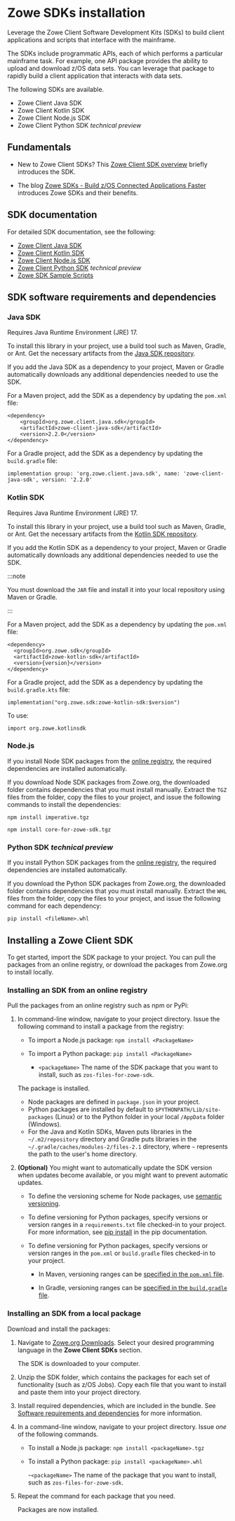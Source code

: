 # Zowe SDKs installation

Leverage the Zowe Client Software Development Kits (SDKs) to build client applications and scripts that interface with the mainframe.

The SDKs include programmatic APIs, each of which performs a particular mainframe task. For example, one API package provides the ability to upload and download z/OS data sets. You can leverage that package to rapidly build a client application that interacts with data sets.

The following SDKs are available.
- Zowe Client Java SDK
- Zowe Client Kotlin SDK
- Zowe Client Node.js SDK
- Zowe Client Python SDK *technical preview*

## Fundamentals

- New to Zowe Client SDKs? This [Zowe Client SDK overview](overview.md#zowe-client-software-development-kits-sdks) briefly introduces the SDK.

- The blog [Zowe SDKs - Build z/OS Connected Applications Faster](https://medium.com/zowe/zowe-sdks-build-z-os-connected-applications-faster-b786ba7bb0d9) introduces Zowe SDKs and their benefits.

## SDK documentation

For detailed SDK documentation, see the following:
- [Zowe Client Java SDK](https://github.com/Zowe-Java-SDK)
- [Zowe Client Kotlin SDK](https://for-mainframe.github.io/r2z/)
- [Zowe Client Node.js SDK](https://docs.zowe.org/stable/typedoc/index.html)
- [Zowe Client Python SDK](https://zowe-client-python-sdk.readthedocs.io/en/latest/) *technical preview*
- [Zowe SDK Sample Scripts](https://github.com/zowe/zowe-sdk-sample-scripts/)

## SDK software requirements and dependencies

### Java SDK

Requires Java Runtime Environment (JRE) 17.

To install this library in your project, use a build tool such as Maven, Gradle, or Ant. Get the necessary artifacts from the [Java SDK repository](https://mvnrepository.com/artifact/org.zowe.client.java.sdk/zowe-client-java-sdk).

If you add the Java SDK as a dependency to your project, Maven or Gradle automatically downloads any additional dependencies needed to use the SDK.

For a Maven project, add the SDK as a dependency by updating the `pom.xml` file:

```
<dependency>
    <groupId>org.zowe.client.java.sdk</groupId>
    <artifactId>zowe-client-java-sdk</artifactId>
    <version>2.2.0</version>
</dependency>  
```

For a Gradle project, add the SDK as a dependency by updating the `build.gradle` file:

```
implementation group: 'org.zowe.client.java.sdk', name: 'zowe-client-java-sdk', version: '2.2.0'  
```

### Kotlin SDK

Requires Java Runtime Environment (JRE) 17.

To install this library in your project, use a build tool such as Maven, Gradle, or Ant. Get the necessary artifacts from the [Kotlin SDK repository](https://zowe.jfrog.io/artifactory/libs-release/org/zowe/sdk/zowe-kotlin-sdk/).

If you add the Kotlin SDK as a dependency to your project, Maven or Gradle automatically downloads any additional dependencies needed to use the SDK.


:::note

You must download the `JAR` file and install it into your local repository using Maven or Gradle.

:::

For a Maven project, add the SDK as a dependency by updating the `pom.xml` file:

```
<dependency>
  <groupId>org.zowe.sdk</groupId>
  <artifactId>zowe-kotlin-sdk</artifactId>
  <version>{version}</version>
</dependency>
```

For a Gradle project, add the SDK as a dependency by updating the `build.gradle.kts` file:

```
implementation("org.zowe.sdk:zowe-kotlin-sdk:$version")
```

To use:

```
import org.zowe.kotlinsdk
```

### Node.js

If you install Node SDK packages from the [online registry](#installing-an-sdk-from-an-online-registry), the required dependencies are installed automatically.

If you download Node SDK packages from Zowe.org, the downloaded folder contains dependencies that you must install manually. Extract the `TGZ` files from the folder, copy the files to your project, and issue the following commands to install the dependencies:

```
npm install imperative.tgz
```

```
npm install core-for-zowe-sdk.tgz
```

### Python SDK *technical preview*

If you install Python SDK packages from the [online registry](#installing-an-sdk-from-an-online-registry), the required dependencies are installed automatically.

If you download the Python SDK packages from Zowe.org, the downloaded folder contains dependencies that you must install manually. Extract the `WHL` files from the folder, copy the files to your project, and issue the following command for each dependency:

```
pip install <fileName>.whl
```

## Installing a Zowe Client SDK

To get started, import the SDK package to your project. You can pull the packages from an online registry, or download the packages from Zowe.org to install locally.

### Installing an SDK from an online registry

Pull the packages from an online registry such as npm or PyPi:

1. In command-line window, navigate to your project directory. Issue the following command to install a package from the registry:

   - To import a Node.js package: `npm install <PackageName>`
   - To import a Python package: `pip install <PackageName>`

      - `<packageName>`
      The name of the SDK package that you want to install, such as `zos-files-for-zowe-sdk`.

    The package is installed.
      
      - Node packages are defined in `package.json` in your project.
      - Python packages are installed by default to `$PYTHONPATH/Lib/site-packages` (Linux) or to the Python folder in your local `/AppData` folder (Windows).
      - For the Java and Kotlin SDKs, Maven puts libraries in the `~/.m2/repository` directory and Gradle puts libraries in the `~/.gradle/caches/modules-2/files-2.1` directory, where `~` represents the path to the user's home directory.

2. **(Optional)** You might want to automatically update the SDK version when updates become available, or you might want to prevent automatic updates.

    - To define the versioning scheme for Node packages, use [semantic versioning](https://docs.npmjs.com/about-semantic-versioning).

    - To define versioning for Python packages, specify versions or version ranges in a `requirements.txt` file checked-in to your project. For more information, see [pip install](https://pip.pypa.io/en/stable/cli/pip_install/) in the pip documentation.

   - To define versioning for Python packages, specify versions or version ranges in the `pom.xml` or `build.gradle` files checked-in to your project.
   
      - In Maven, versioning ranges can be [specified in the `pom.xml` file](https://cwiki.apache.org/confluence/display/MAVENOLD/Dependency+Mediation+and+Conflict+Resolution#DependencyMediationandConflictResolution-DependencyVersionRanges).

      - In Gradle, versioning ranges can be [specified in the `build.gradle` file](https://docs.gradle.org/current/userguide/single_versions.html).

### Installing an SDK from a local package

Download and install the packages:

1. Navigate to [Zowe.org Downloads](https://www.zowe.org/download.html). Select your desired programming language in the **Zowe Client SDKs** section.

   The SDK is downloaded to your computer.

2. Unzip the SDK folder, which contains the packages for each set of functionality (such as z/OS Jobs). Copy each file that you want to install and paste them into your project directory.

3. Install required dependencies, which are included in the bundle. See [Software requirements and dependencies](#software-requirements-and-dependencies) for more information.

3. In a command-line window, navigate to your project directory. Issue *one* of the following commands.

   - To install a Node.js package: `npm install <packageName>.tgz`
   - To install a Python package: `pip install <packageName>.whl`

      -`<packageName>`
      The name of the package that you want to install, such as `zos-files-for-zowe-sdk`.

4. Repeat the command for each package that you need.

    Packages are now installed.
